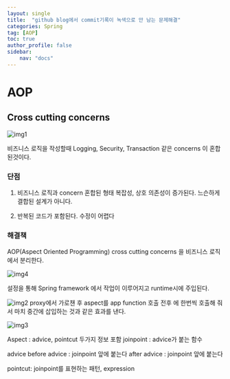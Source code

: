```yaml
---
layout: single
title:  "github blog에서 commit기록이 녹색으로 안 남는 문제해결"
categories: Spring
tag: [AOP]
toc: true
author_profile: false
sidebar:
    nav: "docs"
---
```


# AOP

## Cross cutting concerns 
![img1](https://user-images.githubusercontent.com/59478159/148219368-f0ab79a4-2822-4d8d-ae2f-0d5716ab036f.png)

비즈니스 로직을 작성할때 Logging, Security, Transaction 같은 concerns 이 혼합된것이다.

### 단점
1) 비즈니스 로직과 concern 혼합된 형태
 복잡성, 상호 의존성이 증가된다. 느슨하게 결합된 설계가 아니다.

2) 반복된 코드가 포함된다.
 수정이 어렵다

### 해결책
AOP(Aspect Oriented Programming)
cross cutting concerns 을 비즈니스 로직에서 분리한다.

![img4](https://user-images.githubusercontent.com/59478159/148219422-147f693d-759e-45bc-8ec1-8dc42ae80b9a.png)

설정을 통해 Spring framework 에서 작업이 이루어지고 runtime시에 주입된다.

![img2](https://user-images.githubusercontent.com/59478159/148219390-9f5b7780-3378-4257-bcea-2b86d44fb0bf.png)
proxy에서 가로챈 후 aspect를 app function 호출 전후 에 한번씩 호출해 줘서 마치 중간에 삽입하는 것과 같은 효과를 낸다.


![img3](https://user-images.githubusercontent.com/59478159/148219405-14a67648-5c58-4c0e-bcb5-f8016966765a.png)
 
Aspect : advice, pointcut 두가지 정보 포함
joinpoint : advice가 붙는 함수

advice
    before advice : joinpoint 앞에 붙는다
	after advice : joinpoint 앞에 붙는다

pointcut: joinpoint를 표현하는 패턴, expression
